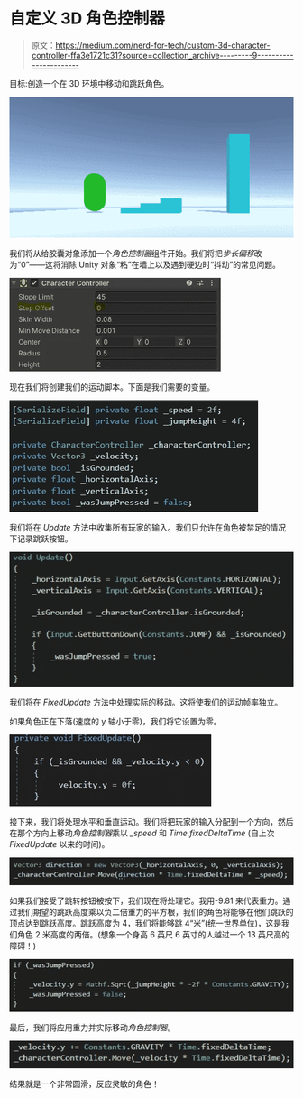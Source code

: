# 自定义 3D 角色控制器

> 原文：<https://medium.com/nerd-for-tech/custom-3d-character-controller-ffa3e1721c31?source=collection_archive---------9----------------------->

目标:创造一个在 3D 环境中移动和跳跃角色。

![](img/88223bbf9c73184769e309a4460fcd59.png)

我们将从给胶囊对象添加一个*角色控制器*组件开始。我们将把*步长偏移*改为“0”——这将消除 Unity 对象“粘”在墙上以及遇到硬边时“抖动”的常见问题。

![](img/352a97d44fd7d09bd3f21381cad4869b.png)

现在我们将创建我们的运动脚本。下面是我们需要的变量。

![](img/18d5e919c3cf072a72851cf246ef9a64.png)

我们将在 *Update* 方法中收集所有玩家的输入。我们只允许在角色被禁足的情况下记录跳跃按钮。

![](img/b6ec579c4cc06dbb5be86a444c6c5fbb.png)

我们将在 *FixedUpdate* 方法中处理实际的移动。这将使我们的运动帧率独立。

如果角色正在下落(速度的 y 轴小于零)，我们将它设置为零。

![](img/fefbeca0f5b4a6489c0627739a4a0ec4.png)

接下来，我们将处理水平和垂直运动。我们将把玩家的输入分配到一个方向，然后在那个方向上移动*角色控制器*乘以 *_speed* 和 *Time.fixedDeltaTime* (自上次 *FixedUpdate* 以来的时间)。

![](img/f19dd1515900005ce9cf8c548eb387fc.png)

如果我们接受了跳转按钮被按下，我们现在将处理它。我用-9.81 来代表重力。通过我们期望的跳跃高度乘以负二倍重力的平方根，我们的角色将能够在他们跳跃的顶点达到跳跃高度。跳跃高度为 4，我们将能够跳 4“米”(统一世界单位)，这是我们角色 2 米高度的两倍。(想象一个身高 6 英尺 6 英寸的人越过一个 13 英尺高的障碍！)

![](img/6ef6aece9c9d84320e8cebcd1d00bee1.png)

最后，我们将应用重力并实际移动*角色控制器*。

![](img/589fb9caba9a63f295d04ce700a799d8.png)

结果就是一个非常圆滑，反应灵敏的角色！